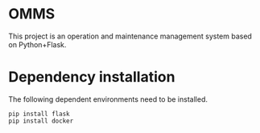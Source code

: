 # OMMS
This project is an operation and maintenance management system based on Python+Flask.

# Dependency installation
The following dependent environments need to be installed.
```
pip install flask
pip install docker
```
